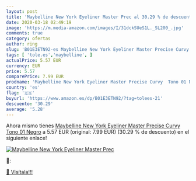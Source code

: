 ```yaml
---
layout: post
title: 'Maybelline New York Eyeliner Master Prec al 30.29 % de descuento'
date: 2020-03-18 02:49:19
image: 'https://m.media-amazon.com/images/I/31dckSUeS1L._SL200_.jpg'
comments: true
category: ofertas
author: ring
slug: 'B01E3ETN92-es Maybelline New York Eyeliner Master Precise Curvy Tono 01...'
tags: [ 'tole.es','maybelline', ]
actualPrice: 5.57 EUR
currency: EUR
price: 5.57
comparePrice: 7.99 EUR
prodname: 'Maybelline New York Eyeliner Master Precise Curvy  Tono 01 Negro'
country: 'es'
flag: '🇪🇸'
buyurl: 'https://www.amazon.es/dp/B01E3ETN92/?tag=tolees-21'
descuento: '30.29'
average: '5.28'
---
```


Ahora mismo tienes [Maybelline New York Eyeliner Master Precise Curvy  Tono 01 Negro](https://www.amazon.es/dp/B01E3ETN92/?tag=tolees-21) a 5.57 EUR (original: 7.99 EUR) (30.29 %  de descuento) en el siguiente enlace!

[![Maybelline New York Eyeliner Master Prec](https://m.media-amazon.com/images/I/31dckSUeS1L._SL200_.jpg)](https://www.amazon.es/dp/B01E3ETN92/?tag=tolees-21)

🔎:


[🛒 Visítala!!!](https://www.amazon.es/dp/B01E3ETN92/?tag=tolees-21)
